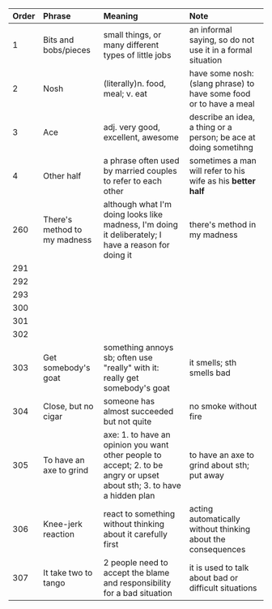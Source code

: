 | Order | Phrase                       | Meaning                                                                                                                 | Note                                                               |
|:------|:-----------------------------|:------------------------------------------------------------------------------------------------------------------------|:-------------------------------------------------------------------|
| 1     | Bits and bobs/pieces         | small things, or many different types of little jobs                                                                    | an informal saying, so do not use it in a formal situation         |
| 2     | Nosh                         | (literally)n. food, meal; v. eat                                                                                        | have some nosh: (slang phrase) to have some food or to have a meal |
| 3     | Ace                          | adj. very good, excellent, awesome                                                                                      | describe an idea, a thing or a person; be ace at doing sometihng   |
| 4     | Other half                   | a phrase often used by married couples to refer to each other                                                           | sometimes a man will refer to his wife as his **better half**      |
| 260   | There's method to my madness | although what I'm doing looks like madness, I'm doing it deliberately; I have a reason for doing it                     | there's method in my madness                                       |
| 291   |
| 292   |
| 293   |
| 300   |
| 301   |
| 302   |
| 303   | Get somebody's goat          | something annoys sb; often use "really" with it: really get somebody's goat                                             | it smells; sth smells bad                                          |
| 304   | Close, but no cigar          | someone has almost succeeded but not quite                                                                              | no smoke without fire                                              |
| 305   | To have an axe to grind      | axe: 1. to have an opinion you want other people to accept; 2. to be angry or upset about sth; 3. to have a hidden plan | to have an axe to grind about sth; put away                        |
| 306   | Knee-jerk reaction           | react to something without thinking about it carefully first                                                            | acting automatically without thinking about the consequences       |
| 307   | It take two to tango         | 2 people need to accept the blame and responsibility for a bad situation                                                | it is used to talk about bad or difficult situations               |
